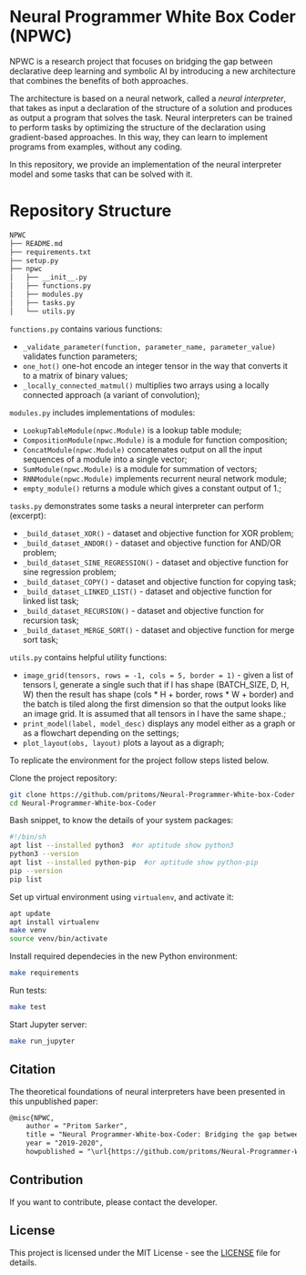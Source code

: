 # Neural Programmer White Box Coder (NPWC)

NPWC is a research project that focuses on bridging the gap between declarative deep learning and symbolic AI by introducing a new architecture that combines the benefits of both approaches.

The architecture is based on a neural network, called a _neural interpreter_, that takes as input a declaration of the structure of a solution and produces as output a program that solves the task. Neural interpreters can be trained to perform tasks by optimizing the structure of the declaration using gradient-based approaches. In this way, they can learn to implement programs from examples, without any coding.

In this repository, we provide an implementation of the neural interpreter model and some tasks that can be solved with it.

# Repository Structure

```bash
NPWC
├── README.md
├── requirements.txt
├── setup.py
├── npwc
│   ├── __init__.py
│   ├── functions.py
│   ├── modules.py
│   ├── tasks.py
│   └── utils.py
```


`functions.py` contains various functions:
- `_validate_parameter(function, parameter_name, parameter_value)` validates function parameters;
- `one_hot()` one-hot encode an integer tensor in the way that converts it to a matrix of binary values;
- `_locally_connected_matmul()` multiplies two arrays using a locally connected approach (a variant of convolution);

`modules.py` includes implementations of modules:
- `LookupTableModule(npwc.Module)` is a lookup table module;
- `CompositionModule(npwc.Module)` is a module for function composition;
- `ConcatModule(npwc.Module)` concatenates output on all the input sequences of a module into a single vector;
- `SumModule(npwc.Module)` is a module for summation of vectors;
- `RNNModule(npwc.Module)` implements recurrent neural network module;
- `empty_module()` returns a module which gives a constant output of 1.;

`tasks.py` demonstrates some tasks a neural interpreter can perform (excerpt):
- `_build_dataset_XOR()` - dataset and objective function for XOR problem;
- `_build_dataset_ANDOR()` - dataset and objective function for AND/OR problem;
- `_build_dataset_SINE_REGRESSION()` - dataset and objective function for sine regression problem;
- `_build_dataset_COPY()` - dataset and objective function for copying task;
- `_build_dataset_LINKED_LIST()` - dataset and objective function for linked list task;
- `_build_dataset_RECURSION()` - dataset and objective function for recursion task;
- `_build_dataset_MERGE_SORT()` - dataset and objective function for merge sort task;

`utils.py` contains helpful utility functions:
- `image_grid(tensors, rows = -1, cols = 5, border = 1)` - given a list of tensors l, generate a single such that if l has shape (BATCH_SIZE, D, H, W) then the result has shape (cols * H + border, rows * W + border) and the batch is tiled along the first dimension so that the output looks like an image grid. It is assumed that all tensors in l have the same shape.;
- `print_model(label, model_desc)` displays any model either as a graph or as a flowchart depending on the settings;
- `plot_layout(obs, layout)` plots a layout as a digraph;

To replicate the environment for the project follow steps listed below.

Clone the project repository:

```bash
git clone https://github.com/pritoms/Neural-Programmer-White-box-Coder.git
cd Neural-Programmer-White-box-Coder
```

Bash snippet, to know the details of your system packages:

```bash
#!/bin/sh
apt list --installed python3  #or aptitude show python3
python3 --version
apt list --installed python-pip  #or aptitude show python-pip
pip --version
pip list
```

Set up virtual environment using `virtualenv`, and activate it:

```bash
apt update
apt install virtualenv
make venv
source venv/bin/activate
```

Install required dependecies in the new Python environment:

```bash
make requirements
```

Run tests:

```bash
make test
```

Start Jupyter server:

```bash
make run_jupyter
```



## Citation

The theoretical foundations of neural interpreters have been presented in this unpublished paper:

```markdown
@misc{NPWC,
    author = "Pritom Sarker",
    title = "Neural Programmer-White-box-Coder: Bridging the gap between declarative deep learning and symbolic AI",
    year = "2019-2020",
    howpublished = "\url{https://github.com/pritoms/Neural-Programmer-White-box-Coder}"} 
```


## Contribution

If you want to contribute, please contact the developer.


## License

This project is licensed under the MIT License - see the [LICENSE](LICENSE) file for details.
